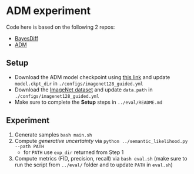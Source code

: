 # ADM experiment
Code here is based on the following 2 repos:
- [BayesDiff](https://github.com/karrykkk/BayesDiff)
- [ADM](https://github.com/openai/guided-diffusion)

## Setup
- Download the ADM model checkpoint using [this link](https://openaipublic.blob.core.windows.net/diffusion/jul-2021/128x128_diffusion.pt) and update `model.ckpt_dir` in `./configs/imagenet128_guided.yml`
- Download the [ImageNet dataset](https://www.image-net.org/) and update `data.path` in `./configs/imagenet128_guided.yml`
- Make sure to complete the **Setup** steps in `../eval/README.md` 

## Experiment
1. Generate samples `bash main.sh`
2. Compute *generative uncertainty* via `python ../semantic_likelihood.py --path PATH`
    - for `PATH` use `exp_dir` returned from Step 1
2. Compute metrics (FID, precision, recall) via `bash eval.sh` (make sure to run the script from `../eval/` folder and to update `PATH` in `eval.sh`)


